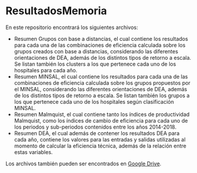 # ResultadosMemoria

En este repositorio encontrará los siguientes archivos:

- Resumen Grupos con base a distancias, el cual contiene los resultados para cada una de las combinaciones de eficiencia calculada sobre los grupos creados con base a distancias, considerando las diferentes orientaciones de DEA, además de los distintos tipos de retorno a escala. Se listan también los clusters a los que pertenece cada uno de los hospitales para cada año.
- Resumen MINSAL, el cual contiene los resultados para cada una de las combinaciones de eficiencia calculada sobre los grupos propuestos por el MINSAL, considerando las diferentes orientaciones de DEA, además de los distintos tipos de retorno a escala. Se listan también los grupos a los que pertenece cada uno de los hospitales según clasificación MINSAL.
- Resumen Malmquist, el cual contiene tanto los índices de productividad Malmquist, como los índices de cambio de eficiencia para cada uno de los periodos y sub-periodos contenidos entre los años 2014-2018.
- Resumen DEA, el cual además de contener los resultados DEA para cada año, contiene los valores para las entradas y salidas utilizadas al momento de calcular la eficiencia técnica, además de la relación entre estas variables.

Los archivos también pueden ser encontrados en [Google Drive](https://drive.google.com/drive/folders/12LJzsAaf9Wib1TTloPFtVmbZzZJpY2WC?usp=sharing "Resultados Memoria").
